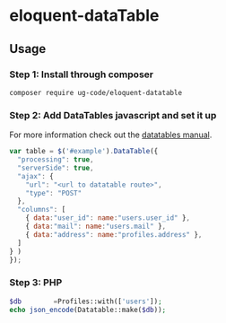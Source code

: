 # eloquent-dataTable

## Usage

### Step 1: Install through composer
```composer require ug-code/eloquent-datatable```

### Step 2: Add DataTables javascript and set it up
For more information check out the [datatables manual](http://datatables.net/manual/index).
```javascript
var table = $('#example').DataTable({
  "processing": true,
  "serverSide": true,
  "ajax": {
    "url": "<url to datatable route>",
    "type": "POST"
  },
  "columns": [
    { data:"user_id": name:"users.user_id" },
    { data:"mail": name:"users.mail" },
    { data:"address": name:"profiles.address" },
  ]
} )
});
```
### Step 3: PHP 
```PHP
$db        =Profiles::with(['users']);
echo json_encode(Datatable::make($db));
```
